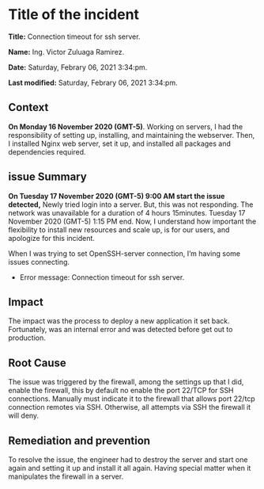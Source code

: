 # Title of the incident

**Title:** Connection timeout for ssh server.

**Name:** Ing. Victor Zuluaga Ramirez.

**Date:** Saturday, Febrary 06, 2021 3:34:pm.

**Last modified:** Saturday, Febrary 06, 2021 3:34:pm.

## Context

**On Monday 16 November 2020 (GMT-5)**. Working on servers, I had the responsibility of setting up, installing, and maintaining the webserver. Then, I installed Nginx web server, set it up, and installed all packages and dependencies required.

## issue Summary

**On Tuesday 17 November 2020 (GMT-5) 9:00 AM start the issue detected,** Newly tried login into a server. But, this was not responding. The network was unavailable for a duration of 4 hours 15minutes. Tuesday 17 November 2020 (GMT-5) 1:15 PM end. Now, I understand how important the flexibility to install new resources and scale up, is for our users, and apologize for this incident.

When I was trying to set OpenSSH-server connection, I’m having some issues connecting.

 - Error message: Connection timeout for ssh server.

## Impact

The impact was the process to deploy a new application it set back. Fortunately, was an internal error and was detected before get out to production.

## Root Cause

The issue was triggered by the firewall, among the settings up that I did, enable the firewall, this by default no enable the port 22/TCP for SSH connections. Manually must indicate it to the firewall that allows port 22/tcp connection remotes via SSH. Otherwise, all attempts via SSH the firewall it will deny.

## Remediation and prevention

To resolve the issue, the engineer had to destroy the server and start one again and setting it up and install it all again. Having special matter when it manipulates the firewall in a server.
